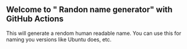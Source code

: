 ## Welcome to "	Randon name generator" with GitHub Actions

This will generate a rendom human readable name. You can use this for naming you versions like Ubuntu does, etc. 
